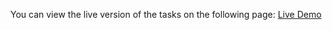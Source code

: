 You can view the live version of the tasks on the following page:
[Live Demo](https://antmuraha.github.io/goit-advancedjs-hw-02/)
